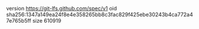 version https://git-lfs.github.com/spec/v1
oid sha256:1347a149ea24f8e4e358265bb8c3fac829f425ebe30243b4ca772a47e765b5ff
size 610919
